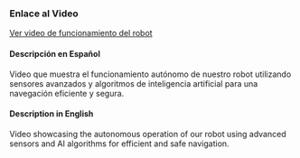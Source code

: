 ### Enlace al Video

[Ver video de funcionamiento del robot](https://www.youtube.com/watch?v=UK8TCc1VWG0)

#### Descripción en Español
Video que muestra el funcionamiento autónomo de nuestro robot utilizando sensores avanzados y algoritmos de inteligencia artificial para una navegación eficiente y segura.

#### Description in English
Video showcasing the autonomous operation of our robot using advanced sensors and AI algorithms for efficient and safe navigation.
